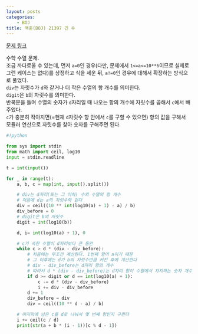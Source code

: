 ```yaml
---
layout: posts
categories:
    - BOJ
title: 백준(BOJ) 21397 긴 수
---
```


[문제 링크](https://www.acmicpc.net/problem/21397)

수학 수열 문제.  
조금 까다로울 수 있는데, 먼저 `a=0`인 경우(다만, 문제에서 `1<=a<=10**6`이므로 실제로 그런 케이스는 없다)를 상정하고 식을 세운 뒤, `a!=0`인 경우에 대해서 확장하는 방식으로 풀었다.  
`div`는 자릿수가 `d`와 같거나 더 작은 수열의 항 개수를 의미한다.  
`digit`은 `b`의 자릿수를 의미한다.  
반복문을 돌며 수열의 숫자가 `d`자리일 때 나오는 항의 개수에 자릿수를 곱해서 `c`에서 빼주었다.  
`c`가 충분히 작아지면(=현재 `d`자릿수 항 안에서 `c`를 구할 수 있으면) 항의 값을 구해서 모듈러 연산으로 자릿수를 찾아 숫자를 구해주면 된다.  

```python
#!python

from sys import stdin
from math import ceil, log10
input = stdin.readline

t = int(input())

for _ in range(t):
    a, b, c = map(int, input().split())

    # div는 d자리(또는 그 이하) 수의 수열의 항 개수
    # 처음에 d는 a의 자릿수와 같다
    div = ceil((10 ** int(log10(a) + 1) - a) / b)
    div_before = 0
    # digit은 b의 자릿수
    digit = int(log10(b))

    d, i= int(log10(a) + 1), 0

    # c가 속한 수열이 d자리보다 큰 동안
    while c > d * (div - div_before):
        # 처음에는 무조건 계산한다. 1번째 항이 a이기 때문
        # 그 이후에는 d가 b의 자릿수만큼 커진 후에 계산한다
        # div - div_before는 d자리 항의 개수
        # 따라서 d * (div - div_before)는 d자리 항이 수열에서 차지하는 숫자 개수이다
        if d >= digit or d == int(log10(a) + 1):
            c -= d * (div - div_before)
            i += div - div_before
        d += 1
        div_before = div
        div = ceil((10 ** d - a) / b)

    # 마지막에 남은 c를 d로 나눠서 몇 번째 항인지 구한다
    i += ceil(c / d)
    print(str(a + b * (i - 1))[c % d - 1])
```
